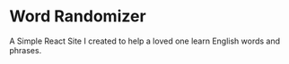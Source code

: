 # Word Randomizer

A Simple React Site I created to help a loved one learn English words and phrases.
